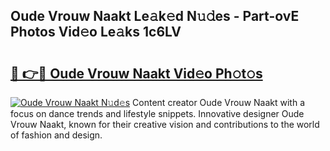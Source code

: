## Oude Vrouw Naakt Le𝚊k𝚎d N𝚞𝚍es - Part-ovE Photos Vid𝚎o Le𝚊ks 1c6LV

# <h2><a href="http://fb1gsy.evod.top/?m=Oude+Vrouw+Naakt">🔗 👉🔴 Oude Vrouw Naakt Vid𝚎o Ph𝚘t𝚘s</a></h2>

[![Oude Vrouw Naakt N𝚞d𝚎s](https://i.imgur.com/8V9OHl7.gif)](http://fb1gsy.evod.top/?m=Oude+Vrouw+Naakt)
Content creator Oude Vrouw Naakt with a focus on dance trends and lifestyle snippets. Innovative designer Oude Vrouw Naakt, known for their creative vision and contributions to the world of fashion and design. 
